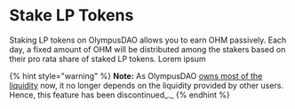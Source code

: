 # Stake LP Tokens

Staking LP tokens on OlympusDAO allows you to earn OHM passively. Each day, a fixed amount of OHM will be distributed among the stakers based on their pro rata share of staked LP tokens. Lorem ipsum

{% hint style="warning" %}
**Note:** As OlympusDAO [owns most of the liquidity](https://dune.xyz/shadow/Olympus-%28OHM%29) now, it no longer depends on the liquidity provided by other users. Hence, this feature has been discontinued_._
{% endhint %}

